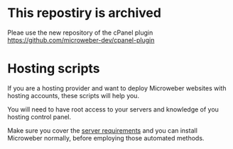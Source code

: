 # This repostiry is archived

Pleae use the new repository of the cPanel plugin https://github.com/microweber-dev/cpanel-plugin



# Hosting scripts

If you are a hosting provider and want to deploy Microweber websites with hosting accounts, these scripts will help you. 


You will need to have root access to your servers and knowledge of you hosting control panel.

Make sure you cover the [server requirements](https://github.com/microweber/microweber#general-requirements "") and you can install Microweber normally, before employing those automated methods.

